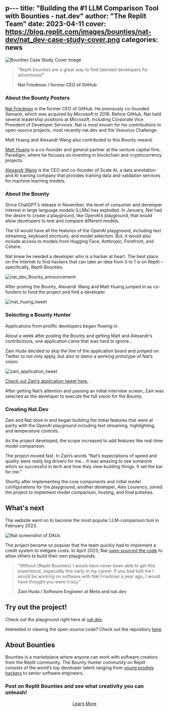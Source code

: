 p---
title: "Building the #1 LLM Comparison Tool with Bounties - nat.dev"
author: "The Replit Team"
date: 2023-04-11
cover: https://blog.replit.com/images/bounties/nat-dev/nat_dev-case-study-cover.png
categories: news
---

![Bounties Case Study Cover Image](https://blog.replit.com/images/bounties/nat-dev/nat_dev-case-study-cover.png)
> "Replit bounties are a great way to find talented developers for adventures!"
>
> **Nat Friedman / former CEO of GitHub**

### About the Bounty Posters

[Nat Friedman](https://twitter.com/natfriedman) is the former CEO of GitHub. He previously co-founded Xamarin, which was acquired by Microsoft in 2016. Before GitHub, Nat held several leadership positions at Microsoft, including Corporate Vice President of Developer Services. Nat is most known for his contributions to open-source projects, most recently nat.dev and the Vesuvius Challenge.

Matt Huang and Alexandr Wang also contributed to this Bounty reward.

[Matt Huang](https://twitter.com/matthuang) is a co-founder and general partner at the venture capital firm, Paradigm, where he focuses on investing in blockchain and cryptocurrency projects.

[Alexandr Wang](https://twitter.com/alexandr_wang) is the CEO and co-founder of Scale AI, a data annotation and AI training company that provides training data and validation services for machine learning models. 

### About the Bounty

Since ChatGPT’s release in November, the level of consumer and developer interest in large language models (LLMs) has exploded. In January, Nat had the desire to create a playground, like OpenAI’s playground, that would allow developers to test and compare different models.

The UI would have all the features of the OpenAI playground, including text streaming, keyboard shortcuts, and model selection. But, it would also include access to models from Hugging Face, Anthropic, Forefront, and Cohere.

Nat knew he needed a developer who is a hacker at heart. The best place on the Internet to find hackers that can take an idea from 0 to 1 is on Replit – specifically, Replit Bounties.

![nat_dev_Bounty_announcement](https://blog.replit.com/images/bounties/nat-dev/nat-bounty-announcement.png)

After posting the Bounty, Alexandr Wang and Matt Huang jumped in as co-funders to fund the project and find a developer.

![mat_huang_tweet](https://blog.replit.com/images/bounties/nat-dev/matt_huang_tweet.png)

### Selecting a Bounty Hunter

Applications from prolific developers began flowing in.

About a week after posting the Bounty and getting Matt and Alexandr’s contributions, one application came that was hard to ignore…

Zain Huda decided to skip the line of the application board and jumped on Twitter to not only apply, but also to demo a working prototype of Nat’s vision.

![zain_application_tweet](https://blog.replit.com/images/bounties/nat-dev/zain-tweet-submission.png)

[Check out Zain’s application tweet here.](https://twitter.com/iamzainhuda/status/1619058598352674817)

After getting Nat’s attention and passing an initial interview screen, Zain was selected as the developer to execute the full vision for the Bounty.

### Creating Nat.Dev

Zain and Nat dove in and began building the initial features that were at parity with the OpenAI playground including text streaming, highlighting, and temperature controls.

As the project developed, the scope increased to add features like real-time model comparison.

The project moved fast. In Zain’s words “Nat’s expectations of speed and quality were really big drivers for me… It was amazing to see someone who’s so successful in tech and how they view building things. It set the bar for me.”

Shortly after implementing the core components and initial model configurations for the playground, another developer, Alex Lourenco, joined the project to implement model comparison, hosting, and final polishes.

## What's next

The website went on to become the most popular LLM-comparison tool in February 2023.

![Nat screenshot of DAUs](https://blog.replit.com/images/bounties/nat-dev/nat-daus-screenshot.png)

The project became so popular that the team quickly had to implement a credit system to mitigate costs. In April 2023, Nat [open sourced the code](https://twitter.com/natfriedman/status/1643097101235269633) to allow others to build their own playgrounds.

> "Without [Replit Bounties] I would have never been able to get this experience, especially this early in my career. If you had told me I would be working on software with Nat Friedman a year ago, I would have thought you were crazy."
>
> **Zain Huda / Software Engineer at Meta and nat.dev**

## Try out the project!

Check out the playground right here at [nat.dev](https://nat.dev).

Interested in viewing the open-source code? Check out the repository [here](https://github.com/nat/openplayground).

## About Bounties

Bounties is a marketplace where anyone can work with software creators from the Replit community. The Bounty Hunter community on Replit consists of the world’s top developer talent ranging from [young prodigy hackers](https://www.guinnessworldrecords.com/world-records/640031-youngest-professional-computer-programmer) to senior software engineers.

### Post on Replit Bounties and see what creativity you can unleash!

<div style="display: flex; justify-content: center;">
      <a class="cta-btn" href="https://join.replit.com/bounties?utm_source=blog" target="_blank">Learn More         </a>
</div>